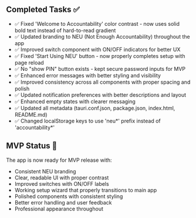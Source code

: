## Completed Tasks ✅

- ✅ Fixed 'Welcome to Accountability' color contrast - now uses solid bold text instead of hard-to-read gradient
- ✅ Updated branding to NEU (Not Enough Accountability) throughout the app
- ✅ Improved switch component with ON/OFF indicators for better UX
- ✅ Fixed 'Start Using NEU' button - now properly completes setup with page reload
- ✅ No "show PIN" button exists - kept secure password inputs for MVP
- ✅ Enhanced error messages with better styling and visibility
- ✅ Improved consistency across all components with proper spacing and polish
- ✅ Updated notification preferences with better descriptions and layout
- ✅ Enhanced empty states with clearer messaging
- ✅ Updated all metadata (tauri.conf.json, package.json, index.html, README.md)
- ✅ Changed localStorage keys to use 'neu*' prefix instead of 'accountability*'

## MVP Status 🚀

The app is now ready for MVP release with:

- Consistent NEU branding
- Clear, readable UI with proper contrast
- Improved switches with ON/OFF labels
- Working setup wizard that properly transitions to main app
- Polished components with consistent styling
- Better error handling and user feedback
- Professional appearance throughout
